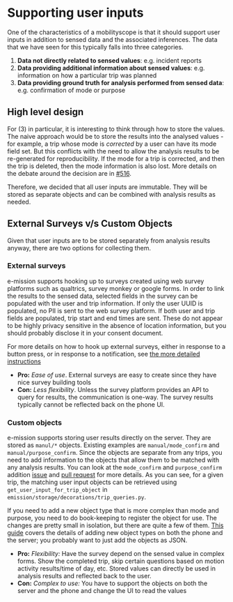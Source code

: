 # Supporting user inputs #

One of the characteristics of a mobilityscope is that it should support user
inputs in addition to sensed data and the associated inferences. The data that
we have seen for this typically falls into three categories.

1. **Data not directly related to sensed values**: e.g. incident reports
1. **Data providing additional information about sensed values**: e.g. information on how a particular trip was planned
1. **Data providing ground truth for analysis performed from sensed data**: e.g. confirmation of mode or purpose

## High level design ##

For (3) in particular, it is interesting to think through how to store the values. The naive approach would be to store the results into the analysed values - for example, a trip whose mode is _corrected_ by a user can have its mode field set. But this conflicts with the need to allow the analysis results to be re-generated for reproducibility. If the mode for a trip is corrected, and then the trip is deleted, then the mode information is also lost. More details on the debate around the decision are in [#516](https://github.com/e-mission/e-mission-server/issues/516).

Therefore, we decided that all user inputs are immutable. They will be stored as separate objects and can be combined with analysis results as needed.

## External Surveys v/s Custom Objects ##

Given that user inputs are to be stored separately from analysis results anyway, there are two options for collecting them.

### External surveys ###
e-mission supports hooking up to surveys created using web survey platforms such as qualtrics, survey monkey or google forms. In order to link the results to the sensed data, selected fields in the survey can be populated with the user and trip information. If only the user UUID is populated, no PII is sent to the web survey platform. If both user and trip fields are populated, trip start and end times are sent. These do not appear to be highly privacy sensitive in the absence of location information, but you should probably disclose it in your consent document.

For more details on how to hook up external surveys, either in response to a button press, or in response to a notification, see [the more detailed instructions](../front/how_to_embed_an_external_survey_in_the_app.md)

- **Pro:** _Ease of use_. External surveys are easy to create since they have nice survey building tools
- **Con:** _Less flexibility_. Unless the survey platform provides an API to query for results, the communication is one-way. The survey results typically cannot be reflected back on the phone UI.

### Custom objects ###
e-mission supports storing user results directly on the server. They are stored as `manul/*` objects. Existing examples are `manual/mode_confirm` and `manual/purpose_confirm`. Since the objects are separate from any trips, you need to add information to the objects that allow them to be matched with any analysis results. You can look at the `mode_confirm` and `purpose_confirm` addition [issue](https://github.com/e-mission/e-mission-server/issues/532) and [pull request](https://github.com/e-mission/e-mission-server/pull/563) for more details. As you can see, for a given trip, the matching user input objects can be retrieved using `get_user_input_for_trip_object` in `emission/storage/decorations/trip_queries.py`.


If you need to add a new object type that is more complex than mode and purpose, you need to do book-keeping to register the object for use. The changes are pretty small in isolation, but there are quite a few of them. [This guide](adding_a_new_data_type.md) covers the details of adding new object types on both the phone and the server; you probably want to just add the objects as JSON.

- **Pro:** _Flexibility:_ Have the survey depend on the sensed value in complex forms. Show the completed trip, skip certain questions based on motion activity results/time of day, etc. Stored values can directly be used in analysis results and reflected back to the user.
- **Con:** _Complex to use:_ You have to support the objects on both the server and the phone and change the UI to read the values
